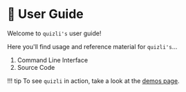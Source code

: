 # :rocket: User Guide

Welcome to `quizli's` user guide!

Here you'll find usage and reference material for `quizli's`...

1. Command Line Interface
2. Source Code
    
!!! tip 
    To see `quizli` in action, take a look at the [demos page](../demos.md).
